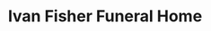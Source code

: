 ---
title: "Ivan Fisher Funeral Home"
url: /aylsham/ivan-fisher-funeral-home/
shop: funeral directors
---